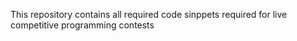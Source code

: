 This repository contains all required code sinppets required for live competitive programming contests 
